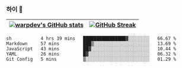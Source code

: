 
### 하이 👋
[![warpdev's GitHub stats](https://github-readme-stats.vercel.app/api?username=warpdev&show_icons=true&theme=vue-dark)](#) |[![GitHub Streak](https://github-readme-streak-stats.herokuapp.com/?user=warpdev&theme=dark)](#)
--- | --- |
<!--START_SECTION:waka-->
```text
sh           4 hrs 39 mins   ████████████████▓░░░░░░░░   66.67 % 
Markdown     57 mins         ███▒░░░░░░░░░░░░░░░░░░░░░   13.69 % 
JavaScript   43 mins         ██▓░░░░░░░░░░░░░░░░░░░░░░   10.44 % 
YAML         26 mins         █▓░░░░░░░░░░░░░░░░░░░░░░░   06.32 % 
Git Config   5 mins          ▒░░░░░░░░░░░░░░░░░░░░░░░░   01.29 % 
```
<!--END_SECTION:waka-->

<!--
**warpdev/warpdev** is a ✨ _special_ ✨ repository because its `README.md` (this file) appears on your GitHub profile.

Here are some ideas to get you started:

- 🔭 I’m currently working on ...
- 🌱 I’m currently learning ...
- 👯 I’m looking to collaborate on ...
- 🤔 I’m looking for help with ...
- 💬 Ask me about ...
- 📫 How to reach me: ...
- 😄 Pronouns: ...
- ⚡ Fun fact: ...
-->
